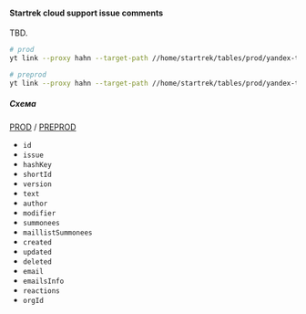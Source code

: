 #### Startrek cloud support issue comments

TBD.


```bash
# prod
yt link --proxy hahn --target-path //home/startrek/tables/prod/yandex-team/queue/CLOUDSUPPORT/comments --link-path //home/cloud-dwh/data/prod/raw/yt/startrek/yandex-team/queue/CLOUDSUPPORT/comments

# preprod
yt link --proxy hahn --target-path //home/startrek/tables/prod/yandex-team/queue/CLOUDSUPPORT/comments --link-path //home/cloud-dwh/data/preprod/raw/yt/startrek/yandex-team/queue/CLOUDSUPPORT/comments
```

##### Схема

[PROD](https://yt.yandex-team.ru/hahn/navigation?path=//home/cloud-dwh/data/prod/raw/yt/startrek/yandex-team/queue/CLOUDSUPPORT/comments) / [PREPROD](https://yt.yandex-team.ru/hahn/navigation?path=//home/cloud-dwh/data/preprod/raw/yt/startrek/yandex-team/queue/CLOUDSUPPORT/comments)

- `id`
- `issue`
- `hashKey`
- `shortId`
- `version`
- `text`
- `author`
- `modifier`
- `summonees`
- `maillistSummonees`
- `created`
- `updated`
- `deleted`
- `email`
- `emailsInfo`
- `reactions`
- `orgId`
